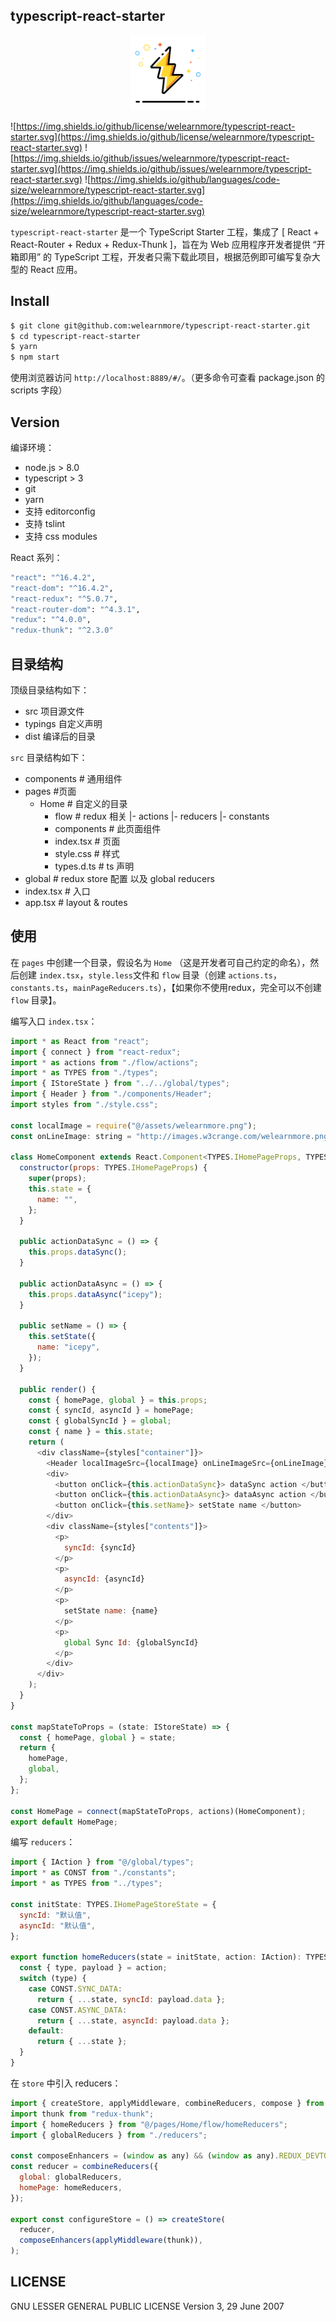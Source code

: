 ## typescript-react-starter

<div align=center>
  <img src="./src/assets/welearnmore.png" width="120"/>
</div>

![https://img.shields.io/github/license/welearnmore/typescript-react-starter.svg](https://img.shields.io/github/license/welearnmore/typescript-react-starter.svg)
![https://img.shields.io/github/issues/welearnmore/typescript-react-starter.svg](https://img.shields.io/github/issues/welearnmore/typescript-react-starter.svg)
![https://img.shields.io/github/languages/code-size/welearnmore/typescript-react-starter.svg](https://img.shields.io/github/languages/code-size/welearnmore/typescript-react-starter.svg)

`typescript-react-starter` 是一个 TypeScript Starter 工程，集成了 [ React + React-Router + Redux + Redux-Thunk ]，旨在为 Web 应用程序开发者提供 “开箱即用” 的 TypeScript 工程，开发者只需下载此项目，根据范例即可编写复杂大型的 React 应用。 

## Install

```bash
$ git clone git@github.com:welearnmore/typescript-react-starter.git
$ cd typescript-react-starter
$ yarn
$ npm start
```

使用浏览器访问 `http://localhost:8889/#/`。（更多命令可查看 package.json 的 scripts 字段）

## Version

编译环境：

- node.js > 8.0
- typescript > 3
- git
- yarn
- 支持 editorconfig
- 支持 tslint
- 支持 css modules

React 系列：

```bash
"react": "^16.4.2",
"react-dom": "^16.4.2",
"react-redux": "^5.0.7",
"react-router-dom": "^4.3.1",
"redux": "^4.0.0",
"redux-thunk": "^2.3.0"
```

## 目录结构

顶级目录结构如下：

- src 项目源文件
- typings 自定义声明
- dist 编译后的目录

`src` 目录结构如下：

- components # 通用组件
- pages #页面
  - Home # 自定义的目录
    - flow # redux 相关
      |- actions
      |- reducers
      |- constants
    - components # 此页面组件
    - index.tsx # 页面
    - style.css # 样式
    - types.d.ts # ts 声明
- global # redux store 配置 以及 global reducers
- index.tsx # 入口
- app.tsx # layout & routes

## 使用

在 `pages` 中创建一个目录，假设名为 `Home` （这是开发者可自己约定的命名），然后创建 `index.tsx`，`style.less`文件和 `flow` 目录（创建 `actions.ts`，`constants.ts`，`mainPageReducers.ts`），【如果你不使用redux，完全可以不创建 `flow` 目录】。

编写入口 `index.tsx`：

```javascript
import * as React from "react";
import { connect } from "react-redux";
import * as actions from "./flow/actions";
import * as TYPES from "./types";
import { IStoreState } from "../../global/types";
import { Header } from "./components/Header";
import styles from "./style.css";

const localImage = require("@/assets/welearnmore.png");
const onLineImage: string = "http://images.w3crange.com/welearnmore.png";

class HomeComponent extends React.Component<TYPES.IHomePageProps, TYPES.IHomePageState> {
  constructor(props: TYPES.IHomePageProps) {
    super(props);
    this.state = {
      name: "",
    };
  }

  public actionDataSync = () => {
    this.props.dataSync();
  }

  public actionDataAsync = () => {
    this.props.dataAsync("icepy");
  }

  public setName = () => {
    this.setState({
      name: "icepy",
    });
  }

  public render() {
    const { homePage, global } = this.props;
    const { syncId, asyncId } = homePage;
    const { globalSyncId } = global;
    const { name } = this.state;
    return (
      <div className={styles["container"]}>
        <Header localImageSrc={localImage} onLineImageSrc={onLineImage} />
        <div>
          <button onClick={this.actionDataSync}> dataSync action </button>
          <button onClick={this.actionDataAsync}> dataAsync action </button>
          <button onClick={this.setName}> setState name </button>
        </div>
        <div className={styles["contents"]}>
          <p>
            syncId: {syncId}
          </p>
          <p>
            asyncId: {asyncId}
          </p>
          <p>
            setState name: {name}
          </p>
          <p>
            global Sync Id: {globalSyncId}
          </p>
        </div>
      </div>
    );
  }
}

const mapStateToProps = (state: IStoreState) => {
  const { homePage, global } = state;
  return {
    homePage,
    global,
  };
};

const HomePage = connect(mapStateToProps, actions)(HomeComponent);
export default HomePage;

```

编写 `reducers`：

```javascript
import { IAction } from "@/global/types";
import * as CONST from "./constants";
import * as TYPES from "../types";

const initState: TYPES.IHomePageStoreState = {
  syncId: "默认值",
  asyncId: "默认值",
};

export function homeReducers(state = initState, action: IAction): TYPES.IHomePageStoreState {
  const { type, payload } = action;
  switch (type) {
    case CONST.SYNC_DATA:
      return { ...state, syncId: payload.data };
    case CONST.ASYNC_DATA:
      return { ...state, asyncId: payload.data };
    default:
      return { ...state };
  }
}

```

在 `store` 中引入 reducers：

```javascript
import { createStore, applyMiddleware, combineReducers, compose } from "redux";
import thunk from "redux-thunk";
import { homeReducers } from "@/pages/Home/flow/homeReducers";
import { globalReducers } from "./reducers";

const composeEnhancers = (window as any) && (window as any).REDUX_DEVTOOLS_EXTENSION_COMPOSE || compose;
const reducer = combineReducers({
  global: globalReducers,
  homePage: homeReducers,
});

export const configureStore = () => createStore(
  reducer,
  composeEnhancers(applyMiddleware(thunk)),
);

```

## LICENSE

GNU LESSER GENERAL PUBLIC LICENSE Version 3, 29 June 2007
